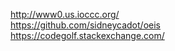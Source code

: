 http://www0.us.ioccc.org/  
https://github.com/sidneycadot/oeis  
https://codegolf.stackexchange.com/  
